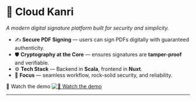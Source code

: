 # 🔐 Cloud Kanri

_A modern digital signature platform built for security and simplicity._

- ✍️ **Secure PDF Signing** — users can sign PDFs digitally with guaranteed authenticity.
- 🛡️ **Cryptography at the Core** — ensures signatures are **tamper-proof** and verifiable.
- ⚙️ **Tech Stack** — Backend in **Scala**, frontend in **Nuxt**.
- 🎯 **Focus** — seamless workflow, rock-solid security, and reliability.

🎥 Watch the demo
[![🎥 Watch the demo](https://img.youtube.com/vi/RnUE1AW7mzE/hqdefault.jpg)](https://youtu.be/RnUE1AW7mzE)

---
